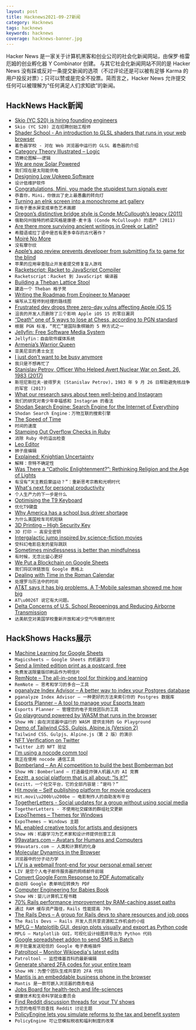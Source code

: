 ```yaml
---
layout: post
title: Hacknews2021-09-27新闻
category: Hacknews
tags: hacknews
keywords: hacknews
coverage: hacknews-banner.jpg
---
```


Hacker News 是一家关于计算机黑客和创业公司的社会化新闻网站，由保罗·格雷厄姆的创业孵化器 Y Combinator 创建。
与其它社会化新闻网站不同的是 Hacker News 没有踩或反对一条提交新闻的选项（不过评论还是可以被有足够 Karma 的用户投反对票）；只可以赞或是完全不投票。简而言之，Hacker News 允许提交任何可以被理解为“任何满足人们求知欲”的新闻。

## HackNews Hack新闻


- [Skio (YC S20) is hiring founding engineers](https://skio.com/careers)
- `Skio (YC S20) 正在招聘创始工程师`
- [Shader School - An introduction to GLSL shaders that runs in your web browser](https://github.com/stackgl/shader-school)
- `着色器学校 - 对在 Web 浏览器中运行的 GLSL 着色器的介绍`
- [Category Theory Illustrated – Logic](https://boris-marinov.github.io/category-theory-illustrated/05_logic/)
- `范畴论图解——逻辑`
- [We are now Solar Powered](https://www.andrewjvpowell.com/articles/we-are-solar-powered)
- `我们现在是太阳能供电`
- [Designing Low Upkeep Software](https://www.jefftk.com/p/designing-low-upkeep-software)
- `设计低维护软件`
- [Congratulations, Mini, you made the stupidest turn signals ever](https://jalopnik.com/congratulations-mini-you-made-the-stupidest-turn-sign-1847727385)
- `恭喜你，Mini，你做出了史上最愚蠢的转向灯`
- [Turning an eInk screen into a monochrome art gallery](https://shkspr.mobi/blog/2021/09/turning-an-eink-screen-into-a-monochrome-art-gallery/)
- `将电子墨水屏变成单色艺术画廊`
- [Oregon’s distinctive bridge style is Conde McCullough’s legacy (2011)](http://offbeatoregon.com/o1111b-legendary-bridge-designer-conde-mccullough.html)
- `俄勒冈州独特的桥梁风格是康德·麦卡洛 (Conde McCullough) 的遗产 (2011)`
- [Are there more surviving ancient writings in Greek or Latin?](https://talesoftimesforgotten.com/2021/09/25/are-there-more-surviving-ancient-writings-in-greek-or-latin/)
- `希腊语或拉丁语中是否有更多幸存的古代著作？`
- [Moiré No More](https://www.getrevue.co/profile/shift-happens/issues/moire-no-more-688319)
- `没有摩尔纹`
- [Apple’s app review prevents developer from submitting fix to game for the blind](https://www.applevis.com/forum/accessibility-advocacy/apples-app-review-team-accessible-hangman)
- `苹果的应用审查阻止开发者提交修复盲人游戏`
- [Racketscript: Racket to JavaScript Compiler](https://github.com/racketscript/racketscript)
- `Racketscript：Racket 到 JavaScript 编译器`
- [Building a Theban Lattice Stool](https://woodenfossils.wordpress.com/2021/09/21/building-a-theban-lattice-stool/)
- `建造一个 Theban 格子凳`
- [Writing the Roadmap from Engineer to Manager](https://stackoverflow.blog/2021/09/17/podcast-376-writing-the-roadmap-from-engineer-to-manager/)
- `编写从工程师到经理的路线图`
- [Frustrated dev drops three zero-day vulns affecting Apple iOS 15](https://www.theregister.com/2021/09/24/apple_zeroday/)
- `沮丧的开发人员删除了三个影响 Apple iOS 15 的零日漏洞`
- [“Death” one of 5 ways to lose at Chess, according to PGN standard](http://www.saremba.de/chessgml/standards/pgn/pgn-complete.htm#c9.8.1)
- `根据 PGN 标准，“死亡”是国际象棋输的 5 种方式之一`
- [Jellyfin: Free Software Media System](https://jellyfin.org/)
- `Jellyfin：自由软件媒体系统`
- [Armenia’s Warrior Queen](http://www.historytoday.com/archive/history-matters/armenias-warrior-queen)
- `亚美尼亚的勇士女王`
- [I just don’t want to be busy anymore](https://elenasalaks.medium.com/i-just-dont-want-to-be-busy-anymore-ac4dd37c8119)
- `我只是不想再忙了`
- [Stanislav Petrov, Officer Who Helped Avert Nuclear War on Sept. 26, 1983 (2017)](https://www.nytimes.com/2017/09/18/world/europe/stanislav-petrov-nuclear-war-dead.html)
- `斯坦尼斯拉夫·彼得罗夫 (Stanislav Petrov)，1983 年 9 月 26 日帮助避免核战争的军官 (2017)`
- [What our research says about teen well-being and Instagram](https://about.fb.com/news/2021/09/research-teen-well-being-and-instagram/)
- `我们的研究对青少年幸福感和 Instagram 的看法`
- [Shodan Search Engine: Search Engine for the Internet of Everything](https://www.shodan.io/)
- `Shodan Search Engine：万物互联的搜索引擎`
- [The Speed of Time](https://www.brendangregg.com/blog/2021-09-26/the-speed-of-time.html)
- `时间的速度`
- [Stamping Out Overflow Checks in Ruby](https://chrisseaton.com/truffleruby/stamping-out-overflow-checks/)
- `消除 Ruby 中的溢出检查`
- [Leo Editor](https://www.leoeditor.com/)
- `狮子座编辑`
- [Explained: Knightian Uncertainty](https://news.mit.edu/2010/explained-knightian-0602)
- `解释：奈特不确定性`
- [Was There a “Catholic Enlightenment?”: Rethinking Religion and the Age of Lights](https://jhiblog.org/2021/07/26/was-there-a-catholic-enlightenment-rethinking-religion-and-the-age-of-lights/)
- `有没有“天主教启蒙运动？”：重新思考宗教和光明时代`
- [What's next for personal productivity](https://justindirose.com/whats-next-for-personal-productivity/)
- `个人生产力的下一步是什么`
- [Optimising the T9 Keyboard](https://torvaney.github.io/projects/t9-optimised.html)
- `优化T9键盘`
- [Why America has a school bus driver shortage](https://thehustle.co/why-america-has-a-school-bus-driver-shortage/)
- `为什么美国校车司机短缺`
- [3D Printing – High Security Key](https://github.com/feelsong/3d-printing-high-security-key)
- `3D 打印 – 高安全密钥`
- [Intergalactic jump inspired by science-fiction movies](https://starrior.com)
- `受科幻电影启发的星际跳跃`
- [Sometimes mindlessness is better than mindfulness](https://www.scientificamerican.com/article/sometimes-mindlessness-is-better-than-mindfulness/)
- `有时候，无念比留心更好`
- [We Put a Blockchain on Google Sheets](https://github.com/nalinbhardwaj/shiit-coin)
- `我们将区块链放在 Google 表格上`
- [Dealing with Time in the Roman Calendar](https://aransentin.github.io/roman_calendar/)
- `处理罗马历法中的时间`
- [AT&T says it has big problems. A T-Mobile salesman showed me how big](https://www.zdnet.com/article/at-t-says-it-has-big-problems-a-t-mobile-salesman-showed-me-how-big/)
- `AT\u0026T 说它有大问题。 `
- [Delta Concerns of U.S. School Reopenings and Reducing Airborne Transmission](https://www.gospeakupamerica.com/deltaschools)
- `达美航空对美国学校重新开放和减少空气传播的担忧`


## HackShows Hacks展示

- [ Machine Learning for Google Sheets](https://www.magicsheets.io/)
- `Magicsheets – Google Sheets 的机器学习`
- [ Send a limited edition print as a postcard, free](https://www.inkiii.com/)
- `免费发送限量版印刷品作为明信片`
- [ RemNote – The all-in-one tool for thinking and learning](https://www.remnote.com/)
- `RemNote – 思考和学习的多合一工具`
- [ pganalyze Index Advisor – A better way to index your Postgres database](https://pganalyze.com/index-advisor)
- `pganalyze Index Advisor – 一种更好的方法来索引你的 Postgres 数据库`
- [ Esports Planner – A tool to manage your Esports team](https://esports-planner.com/)
- `Esports Planner – 管理您的电子竞技团队的工具`
- [ Go playground powered by WASM that runs in the browser](https://go-playground-wasm.vercel.app/)
- `Show HN：由在浏览器中运行的 WASM 提供支持的 Go Playground`
- [ Demo of Tailwind CSS, Gulpjs, Alpine.js (Version 2)](https://github.com/joelparkerhenderson/demo-tailwind-css)
- `Tailwind CSS、Gulpjs、Alpine.js（第 2 版）的演示`
- [ NFT Verification on Twitter](https://chrome.google.com/webstore/detail/niftycase/hejlafcmjjeplkkccjpmjioheejldjbf)
- `Twitter 上的 NFT 验证`
- [ I'm using a nocode comm tool](item?id=28638134)
- `我正在使用 nocode 通信工具`
- [ Bomberland – An AI competition to build the best Bomberman bot](https://www.gocoder.one/bomberland)
- `Show HN：Bomberland – 打造最佳炸弹人机器人的 AI 竞赛`
- [ Eezitt, a social platform that is all about: “Is it?”](https://www.eezitt.com/)
- `Eezitt，一个社交平台，它的全部内容是：“是吗？”`
- [ Hit.movie – Self publishing platform for movie producers](https://hit.movie/)
- `Hit.movi\u200b\u200be – 电影制作人的自助发布平台`
- [ TogetherLetters - Social updates for a group without using social media](item?id=28644205)
- `TogetherLetters - 不使用社交媒体的群组社交更新`
- [ ExpoThemes – Themes for Windows](https://expothemes.com/)
- `ExpoThemes – Windows 主题`
- [ ML enabled creative tools for artists and designers](https://www.vizcom.co/)
- `Show HN：机器学习为艺术家和设计师提供创意工具`
- [ 99avatars.com – Avatars for Humans and Computers](https://99avatars.com)
- `99avatars.com – 人类和计算机的化身`
- [ Molecular Dynamics in the Browser](https://ineffectivetheory.com/md/)
- `浏览器中的分子动力学`
- [ LIV is a webmail front-end for your personal email server](https://github.com/derek-zhou/liv)
- `LIV 是您个人电子邮件服务器的网络邮件前端`
- [ Convert Google Form Response to PDF Automatically](item?id=28658434)
- `自动将 Google 表单响应转换为 PDF`
- [ Computer Engineering for Babies Book](https://www.kickstarter.com/projects/babyengineering/computer-engineering-for-babies)
- `Show HN：婴儿计算机工程书籍`
- [ 70% Rails performance improvement by RAM-caching asset paths](https://github.com/dogweather/asset_ram)
- `通过 RAM 缓存资产路径，Rails 性能提高 70%`
- [ The Rails Devs – A group for Rails devs to share resources and job opps](https://therailsdevs.carrd.co)
- `The Rails Devs – Rails 开发人员共享资源和工作机会的小组`
- [ MPLG – Matplotlib GUI, design plots visually and export as Python code](https://everydayanchovies.github.io/mplg/mplg)
- `MPLG – Matplotlib GUI，可视化设计绘图并导出为 Python 代码`
- [ Google spreadsheet addon to send SMS in Batch](https://medium.com/@james.cui.code/easymessaging-add-on-save-time-by-editing-and-sending-sms-in-batch-7eacf9e36dbd)
- `用于批量发送短信的 Google 电子表格插件`
- [ Patroltool – Monitor Wikipedia's latest edits](https://altilunium.github.io/patroltool/)
- `Patroltool – 监控维基百科的最新编辑`
- [ Generate shared 2FA codes for your entire team](https://tfa.one)
- `Show HN：为整个团队生成共享的 2FA 代码`
- [ Mantis is an embeddable business phone in the browser](https://mantis.chat)
- `Mantis 是一款可嵌入浏览器的商务电话`
- [ Jobs Board for health-tech and life-sciences](https://jobsinhealthtech.com)
- `健康技术和生命科学就业委员会`
- [ Find Reddit discussion threads for your TV shows](https://www.redditdiscuss.com/)
- `为您的电视节目查找 Reddit 讨论主题`
- [ PolicyEngine lets you simulate reforms to the tax and benefit system](https://uk.policyengine.org)
- `PolicyEngine 可让您模拟税收和福利制度的改革`

